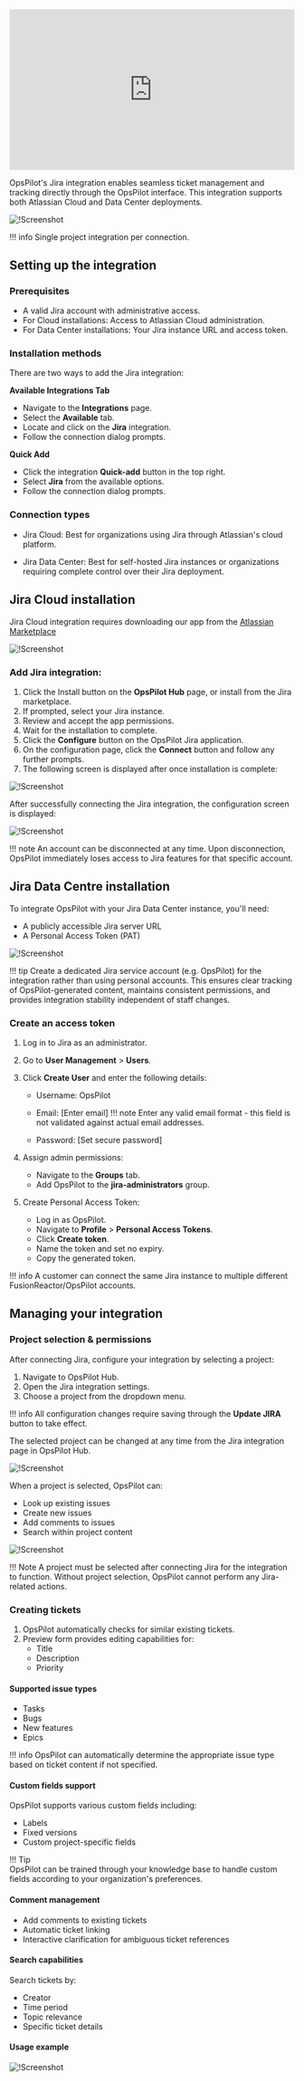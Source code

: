 <div style="padding:56.25% 0 0 0;position:relative;"><iframe src="https://player.vimeo.com/video/1026154637?title=0&amp;byline=0&amp;portrait=0&amp;badge=0&amp;autopause=0&amp;player_id=0&amp;app_id=58479" frameborder="0" allow="autoplay; fullscreen; picture-in-picture; clipboard-write" style="position:absolute;top:0;left:0;width:100%;height:100%;" title="FusionReactor OpsPilot: Jira Integration Overview"></iframe></div><script src="https://player.vimeo.com/api/player.js"></script>

OpsPilot's Jira integration enables seamless ticket management and tracking directly through the OpsPilot interface. This integration supports both Atlassian Cloud and Data Center deployments.

![!Screenshot](/../Cloud/guides/OpsPilot/images/Jira1.png)

!!! info
    Single project integration per connection.


## Setting up the integration

### Prerequisites
- A valid Jira account with administrative access.
- For Cloud installations: Access to Atlassian Cloud administration.
- For Data Center installations: Your Jira instance URL and access token.

### Installation methods

There are two ways to add the Jira integration:

**Available Integrations Tab**

- Navigate to the **Integrations** page. 
- Select the **Available** tab.
- Locate and click on the **Jira** integration. 
- Follow the connection dialog prompts.

**Quick Add**

- Click the integration **Quick-add** button in the top right.
- Select **Jira** from the available options.
- Follow the connection dialog prompts.

### Connection types

 - Jira Cloud: Best for organizations using Jira through Atlassian's cloud platform.

- Jira Data Center: Best for self-hosted Jira instances or organizations requiring complete control over their Jira deployment.


## Jira Cloud installation 

Jira Cloud integration requires downloading our app from the [Atlassian Marketplace](https://marketplace.atlassian.com/vendors/1227151/)

![!Screenshot](/../Cloud/guides/OpsPilot/images/jira-connect.png)

### Add Jira integration:

1. Click the Install button on the **OpsPilot Hub** page, or install from the Jira marketplace.
2. If prompted, select your Jira instance.
3. Review and accept the app permissions.
4. Wait for the installation to complete.
5. Click the **Configure** button on the OpsPilot Jira application.
6. On the configuration page, click the **Connect** button and follow any further prompts.
7. The following screen is displayed after once installation is complete:

![!Screenshot](/../Cloud/guides/OpsPilot/images/jira-successful.png)


After successfully connecting the Jira integration, the configuration screen is displayed: 

![!Screenshot](/../Cloud/guides/OpsPilot/images/Jira-config.png)

!!! note
    An account can be disconnected at any time. Upon disconnection, OpsPilot immediately loses access to Jira features for that specific account.

## Jira Data Centre installation


To integrate OpsPilot with your Jira Data Center instance, you'll need:

* A publicly accessible Jira server URL
* A Personal Access Token (PAT)


![!Screenshot](/../Cloud/guides/OpsPilot/images/OpsPilot/data-centre.png)


!!! tip
	Create a dedicated Jira service account (e.g. OpsPilot) for the integration rather than using personal accounts. This ensures clear tracking of OpsPilot-generated content, maintains consistent permissions, and provides integration stability independent of staff changes.


### Create an access token 

1. Log in to Jira as an administrator.
2. Go to **User Management** > **Users**.
3. Click **Create User** and enter the following details:
    - Username: OpsPilot
    - Email: [Enter email] 
    !!! note
        Enter any valid email format - this field is not validated against actual email addresses.
 
    - Password: [Set secure password]

4. Assign admin permissions:
    - Navigate to the **Groups** tab.
    - Add OpsPilot to the **jira-administrators** group.

5. Create Personal Access Token:
    - Log in as OpsPilot.
    - Navigate to **Profile** > **Personal Access Tokens**.
    - Click **Create token**.
    - Name the token and set no expiry.
    - Copy the generated token.

!!! info
    A customer can connect the same Jira instance to multiple different FusionReactor/OpsPilot accounts.


## Managing your integration

### Project selection & permissions
After connecting Jira, configure your integration by selecting a project:

1. Navigate to OpsPilot Hub.
2. Open the Jira integration settings.
3. Choose a project from the dropdown menu.

!!! info
    All configuration changes require saving through the **Update JIRA** button to take effect.

The selected project can be changed at any time from the Jira integration page in OpsPilot Hub.

![!Screenshot](/../Cloud/guides/OpsPilot/images/update-jira.png)

When a project is selected, OpsPilot can:

- Look up existing issues
- Create new issues
- Add comments to issues
- Search within project content

![!Screenshot](/../Cloud/guides/OpsPilot/images/create-ticket.png)



!!! Note
    A project must be selected after connecting Jira for the integration to function. Without project selection, OpsPilot cannot perform any Jira-related actions.


### Creating tickets

1. OpsPilot automatically checks for similar existing tickets.
2. Preview form provides editing capabilities for:
    - Title
    - Description
    - Priority


#### Supported issue types
- Tasks
- Bugs
- New features
- Epics

!!! info 
    OpsPilot can automatically determine the appropriate issue type based on ticket content if not specified.

#### Custom fields support

OpsPilot supports various custom fields including:

- Labels
- Fixed versions
- Custom project-specific fields

!!! Tip  
    OpsPilot can be trained through your knowledge base to handle custom fields according to your organization's preferences.

#### Comment management

- Add comments to existing tickets
- Automatic ticket linking
- Interactive clarification for ambiguous ticket references


#### Search capabilities
Search tickets by:

- Creator
- Time period
- Topic relevance
- Specific ticket details

#### Usage example 

![!Screenshot](/../Cloud/guides/OpsPilot/images/jira-example.png)

